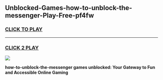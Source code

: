 
## Unblocked-Games-how-to-unblock-the-messenger-Play-Free-pf4fw
<h3>
<a href="https://premium76.site?title=how-to-unblock-the-messenger&ref=18A1">CLICK TO PLAY</a></h3>
<hr>

<h3>
<a href="https://premium76.site?title=how-to-unblock-the-messenger&ref=18A1">CLICK 2 PLAY</a>
  
</h3>

<a href="https://premium76.site?title=how-to-unblock-the-messenger&ref=18A1"><img src="https://clearcache.store/games.png"></a>


**how-to-unblock-the-messenger games unblocked: Your Gateway to Fun and Accessible Online Gaming**
